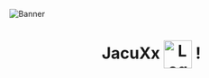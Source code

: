 
  ![Banner](https://github.com/JacuXx/JacuXx/raw/ea7cc0d8c19ec9616c5ff3aeea339fd2433305bc/Banner-Github.png)


<h1 align="center">
  JacuXx <img style="width: 50px; vertical-align: middle;" src="[https://raw.githubusercontent.com/JacuXx/JacuXx/e5d75a92c48f950dc5365cfe5ff1c96de5264eb2/TokenBrandedMoe.svg](https://github.com/JacuXx/JacuXx/blob/main/TokenBrandedMoe.svg.png?raw=true)" alt="Logo de JacuXx"> !
</h1>
